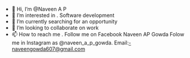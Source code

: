 - 👋 Hi, I’m @Naveen A P
- 👀 I’m interested in . Software development 
- 🌱 I’m currently searching for an opportunity
- 💞️ I’m looking to collaborate on work
- 📫 How to reach me .
Follow me on Facebook Naveen AP Gowda
Folow me in Instagram as @naveen_a_p_gowda.
Email:-naveengowda607@gmail.com
<!---
Naveengowda12/Naveengowda12 is a ✨ special ✨ repository because its `README.md` (this file) appears on your GitHub profile.
You can click the Preview link to take a look at your changes.
--->
